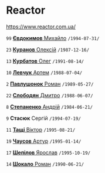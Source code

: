 # Reactor

https://www.reactor.com.ua/

`99` [**Євдокимов** Михайло](/players/yevdokymov.mykhailo.19940731.jpg) `/1994-07-31/`

`23` [**Куранов** Олексій](/players/kuranov.oleksii.19871216.jpg) `/1987-12-16/`

`13` [**Курбатов** Олег](/players/kurbatov.oleh.19910814.jpg) `/1991-08-14/`

`10` [**Левчук** Артем](/players/levchuk.artem.19880704.jpg) `/1988-07-04/`

`2` [**Павлушонок** Роман](/players/pavlushonok.roman.19890527.jpg) `/1989-05-27/`

`22` [**Слободян** Дмитро](/players/slobodian.dmytro.19880607.jpg) `/1988-06-07/`

`8` [**Степаненко** Андрій](/players/stepanenko.andrii.19840621.jpg) `/1984-06-21/`

`9` **Стасюк** Сергій `/1994-07-19/`

`11` [**Тащі** Віктор](/players/tashchi_viktor.19950821.jpg) `/1995-08-21/`

`19` [**Чаусов** Артур](/players/chausov.artur.19950114.jpg) `/1995-01-14/`

`17` [**Шепілов** Ярослав](/players/shepilov.yaroslav.19951019.jpg) `/1995-10-19/`

`14` [**Шокало** Роман](/players/shokalo.roman.19900621.jpg) `/1990-06-21/`
